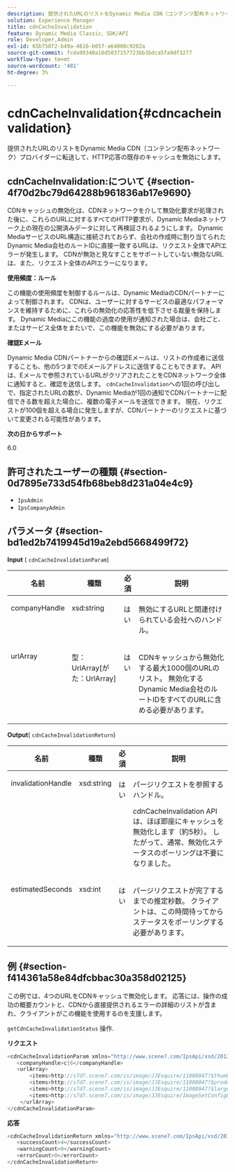 ```yaml
---
description: 提供されたURLのリストをDynamic Media CDN（コンテンツ配布ネットワーク）プロバイダーに転送して、HTTP応答の既存のキャッシュを無効にします。
solution: Experience Manager
title: cdnCacheInvalidation
feature: Dynamic Media Classic、SDK/API
role: Developer,Admin
exl-id: 65b758f2-b49a-4616-b657-a64808c9202a
source-git-commit: fcda99340a18d5037157723bb3bdca5fa9df3277
workflow-type: tm+mt
source-wordcount: '481'
ht-degree: 3%

---
```


# cdnCacheInvalidation{#cdncacheinvalidation}

提供されたURLのリストをDynamic Media CDN（コンテンツ配布ネットワーク）プロバイダーに転送して、HTTP応答の既存のキャッシュを無効にします。

## cdnCacheInvalidation:について {#section-4f70d2bc79d64288b961836ab17e9690}

CDNキャッシュの無効化は、CDNネットワークを介して無効化要求が処理された後に、これらのURLに対するすべてのHTTP要求が、Dynamic Mediaネットワーク上の現在の公開済みデータに対して再検証されるようにします。 Dynamic MediaサービスのURL構造に接続されておらず、会社の作成時に割り当てられたDynamic Media会社のルートIDに直接一致するURLは、リクエスト全体でAPIエラーが発生します。 CDNが無効と見なすことをサポートしていない無効なURLは、また、リクエスト全体のAPIエラーになります。

**使用頻度：ルール**

この機能の使用頻度を制御するルールは、Dynamic MediaのCDNパートナーによって制御されます。 CDNは、ユーザーに対するサービスの最適なパフォーマンスを維持するために、これらの無効化の応答性を低下させる裁量を保持します。 Dynamic Mediaにこの機能の過度の使用が通知された場合は、会社ごと、またはサービス全体をまたいで、この機能を無効にする必要があります。

**確認Eメール**

Dynamic Media CDNパートナーからの確認Eメールは、リストの作成者に送信することも、他の5つまでのEメールアドレスに送信することもできます。 APIは、Eメールで参照されているURLがクリアされたことをCDNネットワーク全体に通知すると、確認を送信します。 `cdnCacheInvalidation`への1回の呼び出しで、指定されたURLの数が、Dynamic Mediaが1回の通知でCDNパートナーに配信できる数を超えた場合に、複数の電子メールを送信できます。 現在、リクエストが100個を超える場合に発生しますが、CDNパートナーのリクエストに基づいて変更される可能性があります。

**次の日からサポート**

6.0

## 許可されたユーザーの種類 {#section-0d7895e733d54fb68beb8d231a04e4c9}

* `IpsAdmin`
* `IpsCompanyAdmin`

## パラメータ {#section-bd1ed2b7419945d19a2ebd5668499f72}

**Input** (  `cdnCacheInvalidationParam`)

<table id="table_EDD1875264C846BE951869D528A90D73"> 
 <thead> 
  <tr> 
   <th class="entry"> <b> 名前</b> </th> 
   <th class="entry"> <b> 種類</b> </th> 
   <th class="entry"> <b> 必須</b> </th> 
   <th class="entry"> <b> 説明</b> </th> 
  </tr> 
 </thead>
 <tbody> 
  <tr valign="top"> 
   <td> <p> <span class="codeph"> <span class="varname"> companyHandle</span> </span> </p> </td> 
   <td> <p> <span class="codeph"> xsd:string</span> </p> </td> 
   <td> <p> はい </p> </td> 
   <td> <p> 無効にするURLと関連付けられている会社へのハンドル。 </p> </td> 
  </tr> 
  <tr valign="top"> 
   <td> <p> <span class="codeph"> <span class="varname"> urlArray</span> </span> </p> </td> 
   <td> <p> <span class="codeph"> 型：UrlArray[がた：UrlArray]</span> </p> </td> 
   <td> <p> はい </p> </td> 
   <td> <p> CDNキャッシュから無効化する最大1000個のURLのリスト。 無効化するDynamic Media会社のルートIDをすべてのURLに含める必要があります。 </p> </td> 
  </tr> 
 </tbody> 
</table>

**Output**(  `cdnCacheInvalidationReturn`)

<table id="table_1D947C1BF8864820AD7BA0CDC0F076F9"> 
 <thead> 
  <tr> 
   <th class="entry"> <b> 名前</b> </th> 
   <th class="entry"> <b> 種類</b> </th> 
   <th class="entry"> <b> 必須</b> </th> 
   <th class="entry"> <b> 説明</b> </th> 
  </tr> 
 </thead>
 <tbody> 
  <tr valign="top"> 
   <td colname="col1"> <p><span class="codeph"><span class="varname"> invalidationHandle</span></span> </p> </td> 
   <td colname="col2"> <p><span class="codeph"> xsd:string</span> </p> </td> 
   <td colname="col3"> <p>はい </p> </td> 
   <td colname="col4"> <p>パージリクエストを参照するハンドル。 </p> <p><span class="codeph"> cdnCacheInvalidation</span> APIは、ほぼ即座にキャッシュを無効化します（約5秒）。 したがって、通常、無効化ステータスのポーリングは不要になりました。 </p> 
    <!--<p>The next three paragraphs were added as per CQDOC-13840 With the migration from Akamai v2 API's to fast purge, purging time is now approximately 5 seconds. You are no longer required to poll on the purge URL to find out the status of the purge request.</p>--> 
    <!--<p>The cache invalidation handle used to contained the company ID, the user account type used (small or large), and the purge url. With the release of 2019R1, <codeph>invalidationHandle</codeph> now contains just the company ID and the purge ID. </p>--> 
    <!--<p>Prior to 2019R1, two different Akamai users were being used for each geography (for example, <codeph>cdninvalidatesmallemea</codeph> and <codeph>cdninvalidatelargeemea</codeph>) to invalidate requests, depending on the number of URLs in each request. This functionality was done so that a small request was not blocked because of a large request. Now, with fast purge in 2019R1, the purge is nearly instantaneous, two users are no longer needed, and only one account is used. </p>--> </td> 
  </tr> 
  <tr valign="top"> 
   <td colname="col1"> <p><span class="codeph"><span class="varname"> estimatedSeconds</span></span> </p> </td> 
   <td colname="col2"> <p><span class="codeph"> xsd:int</span> </p> </td> 
   <td colname="col3"> <p>はい </p> </td> 
   <td colname="col4"> <p>パージリクエストが完了するまでの推定秒数。 クライアントは、この時間待ってからステータスをポーリングする必要があります。 </p> </td> 
  </tr> 
 </tbody> 
</table>

## 例 {#section-f414361a58e84dfcbbac30a358d02125}

この例では、4つのURLをCDNキャッシュで無効化します。 応答には、操作の成功の概要カウントと、CDNから直接提供されるエラーの詳細のリストが含まれ、クライアントがこの機能を使用するのを支援します。

`getCdnCacheInvalidationStatus` 操作.

**リクエスト**

```java
<cdnCacheInvalidationParam xmlns="http://www.scene7.com/IpsApi/xsd/2012-02-14">
   <companyHandle>c|6</companyHandle>
   <urlArray>
       <items>http://s7d7.scene7.com/is/image/JJEsquire/11008047?$thumbnail$</items>
       <items>http://s7d7.scene7.com/is/image/JJEsquire/11008047?$product$</items>
       <items>http://s7d7.scene7.com/is/image/JJEsquire/11008047?$large$</items>
       <items>http://s7d7.scene7.com/is/image/JJEsquire/ImageSetConfigDefaults?req=userdata</items>
    </urlArray>
</cdnCacheInvalidationParam>
```

**応答**

```java
<cdnCacheInvalidationReturn xmlns="http://www.scene7.com/IpsApi/xsd/2012-02-14">
   <successCount>4</successCount>
   <warningCount>0</warningCount>
   <errorCount>0</errorCount>
</cdnCacheInvalidationReturn>
```

